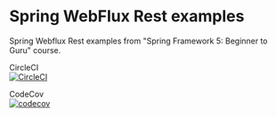 # Spring WebFlux Rest examples
Spring Webflux Rest examples from "Spring Framework 5: Beginner to Guru" course.

CircleCI  
[![CircleCI](https://circleci.com/gh/szaboz89/spring-webflux-rest.svg?style=svg)](https://circleci.com/gh/szaboz89/spring-webflux-rest)

CodeCov  
[![codecov](https://codecov.io/gh/szaboz89/spring-webflux-rest/branch/master/graph/badge.svg)](https://codecov.io/gh/szaboz89/spring-webflux-rest)
